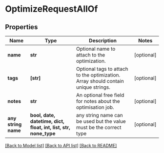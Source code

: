 # OptimizeRequestAllOf


## Properties
Name | Type | Description | Notes
------------ | ------------- | ------------- | -------------
**name** | **str** | Optional name to attach to the optimization. | [optional] 
**tags** | **[str]** | Optional tags to attach to the optimization. Array should contain unique strings. | [optional] 
**notes** | **str** | An optional free field for notes about the optimisation job. | [optional] 
**any string name** | **bool, date, datetime, dict, float, int, list, str, none_type** | any string name can be used but the value must be the correct type | [optional]

[[Back to Model list]](../README.md#documentation-for-models) [[Back to API list]](../README.md#documentation-for-api-endpoints) [[Back to README]](../README.md)


